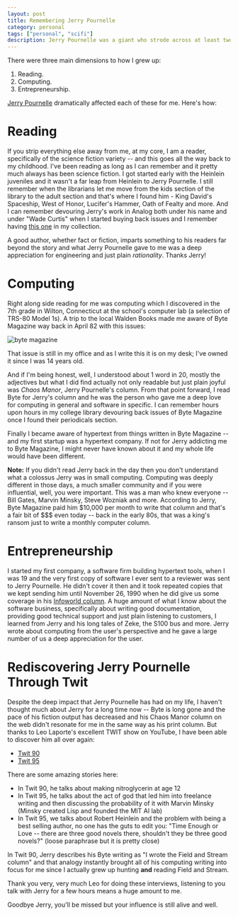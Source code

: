 ```yaml
---
layout: post
title: Remembering Jerry Pournelle
category: personal
tags: ["personal", "scifi"]
description: Jerry Pournelle was a giant who strode across at least two different fields, science fiction and computing and each of those dramatically impacted my life.
---
```

There were three main dimensions to how I grew up: 

1.  Reading.
2.  Computing.
3.  Entrepreneurship.  

[Jerry Pournelle](https://en.wikipedia.org/wiki/Jerry_Pournelle) dramatically affected each of these for me.  Here's how:

# Reading

If you strip everything else away from me, at my core, I am a reader, specifically of the science fiction variety -- and this goes all the way back to my childhood.  I've been reading as long as I can remember and it pretty much always has been science fiction.  I got started early with the Heinlein juveniles and it wasn't a far leap from Heinlein to Jerry Pournelle.  I still remember when the librarians let me move from the kids section of the library to the adult section and that's where I found him - King David's Spaceship, West of Honor, Lucifer's Hammer, Oath of Fealty and more.  And I can remember devouring Jerry's work in Analog both under his name and under "Wade Curtis" when I started buying back issues and I remember having [this one](https://www.abebooks.com/book-search/author/curtis-wade-pournelle-jerry/) in my collection.

A good author, whether fact or fiction, imparts something to his readers far beyond the story and what Jerry Pournelle gave to me was a deep appreciation for engineering and just plain *rationality*.  Thanks Jerry!

# Computing

Right along side reading for me was computing which I discovered in the 7th grade in Wilton, Connecticut at the school's computer lab (a selection of TRS-80 Model 1s).  A trip to the local Walden Books made me aware of Byte Magazine way back in April 82 with this issues:

![byte magazine](https://fiu-assets-2-syitaetz61hl2sa.stackpathdns.com/static/use-media-items/25/24048/full-971x1298/56703a87/198204.jpeg?resolution=0)

That issue is still in my office and as I write this it is on my desk; I've owned it since I was 14 years old.

And if I'm being honest, well, I understood about 1 word in 20, mostly the adjectives but what I did find actually not only readable but just plain joyful was *Chaos Manor*, Jerry Pournelle's column.  From that point forward, I read Byte for Jerry's column and he was the person who gave me a deep love for computing in general and software in specific.  I can remember hours upon hours in my college library devouring back issues of Byte Magazine once I found their periodicals section.  

Finally I became aware of hypertext from things written in Byte Magazine -- and my first startup was a hypertext company.  If not for Jerry addicting me to Byte Magazine, I might never have known about it and my whole life would have been different.

**Note:** If you didn't read Jerry back in the day then you don't understand what a colossus Jerry was in small computing.  Computing was deeply different in those days, a much smaller community and if you were influential, well, you were important.  This was a man who knew everyone -- Bill Gates, Marvin Minsky, Steve Wozniak and more.  According to Jerry, Byte Magazine paid him $10,000 per month to write that column and that's a fair bit of $$$ even today -- back in the early 80s, that was a king's ransom just to write a monthly computer column.

# Entrepreneurship

I started my first company, a software firm building hypertext tools, when I was 19 and the very first copy of software I ever sent to a reviewer was sent to Jerry Pournelle.  He didn't cover it then and it took repeated copies that we kept sending him until November 26, 1990 when he did give us some coverage in his [Infoworld column](https://books.google.com/books?id=u1AEAAAAMBAJ&pg=PA64&lpg=PA64&dq=%22jerry+pournelle%22+%22ntergaid%22&source=bl&ots=pDFl9rznro&sig=wHE-VXmUd2h64RPIIYSYmvcs2Rs&hl=en&sa=X&ved=0ahUKEwjGjdCY55zWAhUJ5oMKHeZPCHoQ6AEIJjAA#v=onepage&q=%22jerry%20pournelle%22%20%22ntergaid%22&f=false). A huge amount of what I know about the software business, specifically about writing good documentation, providing good technical support and just plain listening to customers, I learned from Jerry and his long tales of Zeke, the S100 bus and more.  Jerry wrote about computing from the user's perspective and he gave a large number of us a deep appreciation for the user.  

# Rediscovering Jerry Pournelle Through Twit

Despite the deep impact that Jerry Pournelle has had on my life, I haven't thought much about Jerry for a long time now -- Byte is long gone and the pace of his fiction output has decreased and his Chaos Manor column on the web didn't resonate for me in the same way as his print column.  But thanks to Leo Laporte's excellent TWIT show on YouTube, I have been able to discover him all over again:

* [Twit 90](https://www.youtube.com/watch?v=S7j3IG4h42Y)
* [Twit 95](https://www.youtube.com/watch?v=_5UVunOiXCk)

There are some amazing stories here:

* In Twit 90, he talks about making nitroglycerin at age 12
* In Twit 95, he talks about the act of god that led him into freelance writing and then discussing the probability of it with Marvin Minsky (Minsky created Lisp and founded the MIT AI lab)
* In Twit 95, we talks about Robert Heinlein and the problem with being a best selling author, no one has the guts to edit you: "Time Enough or Love -- there are three good novels there, shouldn't they be three good novels?" (loose paraphrase but it is pretty close)

In Twit 90, Jerry describes his Byte writing as "I wrote the Field and Stream column" and that analogy instantly brought all of his computing writing into focus for me since I actually grew up hunting **and** reading Field and Stream.  

Thank you very, very much Leo for doing these interviews, listening to you talk with Jerry for a few hours means a huge amount to me.  

Goodbye Jerry, you'll be missed but your influence is still alive and well.